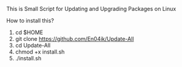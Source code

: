 This is Small Script for Updating and Upgrading Packages on Linux

How to install this?
1. cd $HOME 
2. git clone https://github.com/En04ik/Update-All
3. cd Update-All
4. chmod +x install.sh
5. ./install.sh
